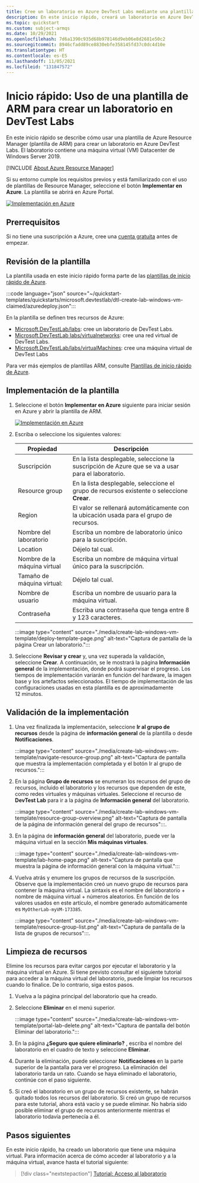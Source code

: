 ```yaml
---
title: Cree un laboratorio en Azure DevTest Labs mediante una plantilla de Azure Resource Manager
description: En este inicio rápido, creará un laboratorio en Azure DevTest Labs mediante una plantilla de Azure Resource Manager (plantilla de ARM). Los administradores de laboratorio configuran laboratorios, crean máquinas virtuales en los laboratorios y configuran las directivas.
ms.topic: quickstart
ms.custom: subject-armqs
ms.date: 10/29/2021
ms.openlocfilehash: 7d6a1390c935d68b978146d9eb06e8d2681e50c2
ms.sourcegitcommit: 8946cfadd89ce8830ebfe358145fd37c0dc4d10e
ms.translationtype: HT
ms.contentlocale: es-ES
ms.lasthandoff: 11/05/2021
ms.locfileid: "131847572"
---
```

# <a name="quickstart-use-an-arm-template-to-create-a-lab-in-devtest-labs"></a>Inicio rápido: Uso de una plantilla de ARM para crear un laboratorio en DevTest Labs

En este inicio rápido se describe cómo usar una plantilla de Azure Resource Manager (plantilla de ARM) para crear un laboratorio en Azure DevTest Labs. El laboratorio contiene una máquina virtual (VM) Datacenter de Windows Server 2019.

[!INCLUDE [About Azure Resource Manager](../../includes/resource-manager-quickstart-introduction.md)]

Si su entorno cumple los requisitos previos y está familiarizado con el uso de plantillas de Resource Manager, seleccione el botón **Implementar en Azure**. La plantilla se abrirá en Azure Portal.

[![Implementación en Azure](../media/template-deployments/deploy-to-azure.svg)](https://portal.azure.com/#create/Microsoft.Template/uri/https%3A%2F%2Fraw.githubusercontent.com%2FAzure%2Fazure-quickstart-templates%2Fmaster%2Fquickstarts%2Fmicrosoft.devtestlab%2Fdtl-create-lab-windows-vm-claimed%2Fazuredeploy.json)

## <a name="prerequisites"></a>Prerrequisitos

Si no tiene una suscripción a Azure, cree una [cuenta gratuita](https://azure.microsoft.com/free/?WT.mc_id=A261C142F) antes de empezar.

## <a name="review-the-template"></a>Revisión de la plantilla

La plantilla usada en este inicio rápido forma parte de las [plantillas de inicio rápido de Azure](https://azure.microsoft.com/resources/templates/?resourceType=Microsoft.Devtestlab).

:::code language="json" source="~/quickstart-templates/quickstarts/microsoft.devtestlab/dtl-create-lab-windows-vm-claimed/azuredeploy.json":::

En la plantilla se definen tres recursos de Azure:

- [Microsoft.DevTestLab/labs](/azure/templates/microsoft.devtestlab/labs): cree un laboratorio de DevTest Labs.
- [Microsoft.DevTestLab labs/virtualnetworks](/azure/templates/microsoft.devtestlab/labs/virtualnetworks): cree una red virtual de DevTest Labs.
- [Microsoft.DevTestLab/labs/virtualMachines](/azure/templates/microsoft.devtestlab/labs/virtualmachines): cree una máquina virtual de DevTest Labs

Para ver más ejemplos de plantillas ARM, consulte [Plantillas de inicio rápido de Azure](https://azure.microsoft.com/resources/templates/?resourceType=Microsoft.Devtestlab).

## <a name="deploy-the-template"></a>Implementación de la plantilla

1. Seleccione el botón **Implementar en Azure** siguiente para iniciar sesión en Azure y abrir la plantilla de ARM.

   [![Implementación en Azure](../media/template-deployments/deploy-to-azure.svg)](https://portal.azure.com/#create/Microsoft.Template/uri/https%3A%2F%2Fraw.githubusercontent.com%2FAzure%2Fazure-quickstart-templates%2Fmaster%2Fquickstarts%2Fmicrosoft.devtestlab%2Fdtl-create-lab-windows-vm-claimed%2Fazuredeploy.json)

1. Escriba o seleccione los siguientes valores:

    |Propiedad | Descripción |
    |---|---|
    |Suscripción| En la lista desplegable, seleccione la suscripción de Azure que se va a usar para el laboratorio.|
    |Resource group| En la lista desplegable, seleccione el grupo de recursos existente o seleccione **Crear**.|
    |Region | El valor se rellenará automáticamente con la ubicación usada para el grupo de recursos.|
    |Nombre del laboratorio| Escriba un nombre de laboratorio único para la suscripción.|
    |Location| Déjelo tal cual. |
    |Nombre de la máquina virtual| Escriba un nombre de máquina virtual único para la suscripción.|
    |Tamaño de máquina virtual: | Déjelo tal cual. |
    |Nombre de usuario | Escriba un nombre de usuario para la máquina virtual.|
    |Contraseña| Escriba una contraseña que tenga entre 8 y 123 caracteres.|

   :::image type="content" source="./media/create-lab-windows-vm-template/deploy-template-page.png" alt-text="Captura de pantalla de la página Crear un laboratorio.":::

1. Seleccione **Revisar y crear** y, una vez superada la validación, seleccione **Crear**. A continuación, se le mostrará la página **Información general** de la implementación, donde podrá supervisar el progreso. Los tiempos de implementación variarán en función del hardware, la imagen base y los artefactos seleccionados. El tiempo de implementación de las configuraciones usadas en esta plantilla es de aproximadamente 12 minutos.

## <a name="validate-the-deployment"></a>Validación de la implementación

1. Una vez finalizada la implementación, seleccione **Ir al grupo de recursos** desde la página de **información general** de la plantilla o desde **Notificaciones**.

   :::image type="content" source="./media/create-lab-windows-vm-template/navigate-resource-group.png" alt-text="Captura de pantalla que muestra la implementación completada y el botón Ir al grupo de recursos.":::

1. En la página **Grupo de recursos** se enumeran los recursos del grupo de recursos, incluido el laboratorio y los recursos que dependen de este, como redes virtuales y máquinas virtuales. Seleccione el recurso de **DevTest Lab** para ir a la página de **Información general** del laboratorio.

   :::image type="content" source="./media/create-lab-windows-vm-template/resource-group-overview.png" alt-text="Captura de pantalla de la página de información general del grupo de recursos":::.

1. En la página de **información general** del laboratorio, puede ver la máquina virtual en la sección **Mis máquinas virtuales**.

   :::image type="content" source="./media/create-lab-windows-vm-template/lab-home-page.png" alt-text="Captura de pantalla que muestra la página de información general con la máquina virtual.":::

1. Vuelva atrás y enumere los grupos de recursos de la suscripción. Observe que la implementación creó un nuevo grupo de recursos para contener la máquina virtual. La sintaxis es el nombre del laboratorio + nombre de máquina virtual + números aleatorios. En función de los valores usados en este artículo, el nombre generado automáticamente es `MyOtherLab-myVM-173385`.

   :::image type="content" source="./media/create-lab-windows-vm-template/resource-group-list.png" alt-text="Captura de pantalla de la lista de grupos de recursos":::.

## <a name="clean-up-resources"></a>Limpieza de recursos

Elimine los recursos para evitar cargos por ejecutar el laboratorio y la máquina virtual en Azure. Si tiene previsto consultar el siguiente tutorial para acceder a la máquina virtual del laboratorio, puede limpiar los recursos cuando lo finalice. De lo contrario, siga estos pasos. 

1. Vuelva a la página principal del laboratorio que ha creado.

1. Seleccione **Eliminar** en el menú superior.

   :::image type="content" source="./media/create-lab-windows-vm-template/portal-lab-delete.png" alt-text="Captura de pantalla del botón Eliminar del laboratorio.":::

1. En la página **¿Seguro que quiere eliminarlo?** , escriba el nombre del laboratorio en el cuadro de texto y seleccione **Eliminar**.

1. Durante la eliminación, puede seleccionar **Notificaciones** en la parte superior de la pantalla para ver el progreso. La eliminación del laboratorio tarda un rato. Cuando se haya eliminado el laboratorio, continúe con el paso siguiente.

1. Si creó el laboratorio en un grupo de recursos existente, se habrán quitado todos los recursos del laboratorio. Si creó un grupo de recursos para este tutorial, ahora está vacío y se puede eliminar. No habría sido posible eliminar el grupo de recursos anteriormente mientras el laboratorio todavía pertenecía a él.

## <a name="next-steps"></a>Pasos siguientes
En este inicio rápido, ha creado un laboratorio que tiene una máquina virtual. Para información acerca de cómo acceder al laboratorio y a la máquina virtual, avance hasta el tutorial siguiente:

> [!div class="nextstepaction"]
> [Tutorial: Acceso al laboratorio](tutorial-use-custom-lab.md)
